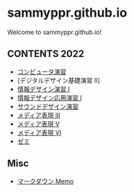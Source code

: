 # sammyppr.github.io

Welcome to sammyppr.github.io!

## CONTENTS 2022

- [コンピュータ演習](2022/ComputerPractice/index.md)
- [デジタルデザイン基礎演習 II]
- [情報デザイン演習 I](2022/InformationDesignI/index.md)
- [情報デザイン応用演習 I](2022/InformationDesignAppliedI/index.md)
- [サウンドデザイン演習](2022/SoundDesign/index.md)
- [メディア表現 III](2022/MediaRepresentationIII/index.md)
- [メディア表現 V](2022/MediaRepresentationV/index.md)
- [メディア表現 VI](2022/MediaRepresentationVI/index.md)
- [ゼミ](2022/Seminar/index.md)


## Misc

- [マークダウン Memo](./markdown_memo.md)
